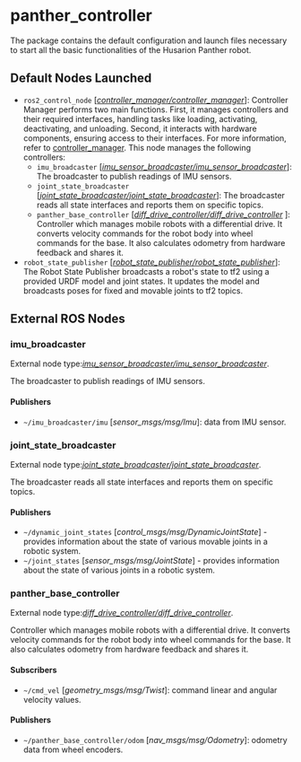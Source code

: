 [//]: # (ROS_API_PACKAGE_START)
[//]: # (ROS_API_PACKAGE_NAME_START)

# panther_controller

[//]: # (ROS_API_PACKAGE_NAME_END)
[//]: # (ROS_API_PACKAGE_DESCRIPTION_START)

The package contains the default configuration and launch files necessary to start all the basic functionalities of the Husarion Panther robot.

[//]: # (ROS_API_PACKAGE_DESCRIPTION_END)

## Default Nodes Launched

- `ros2_control_node` [*[controller_manager/controller_manager](https://github.com/ros-controls/ros2_control/blob/master/controller_manager)*]: Controller Manager performs two main functions. First, it manages controllers and their required interfaces, handling tasks like loading, activating, deactivating, and unloading. Second, it interacts with hardware components, ensuring access to their interfaces. For more information, refer to  [controller_manager](https://control.ros.org/master/doc/ros2_control/controller_manager/doc/userdoc.html). This node manages the following controllers:
  - `imu_broadcaster` [*[imu_sensor_broadcaster/imu_sensor_broadcaster](https://github.com/ros-controls/ros2_controllers/tree/master/imu_sensor_broadcaster)*]: The broadcaster to publish readings of IMU sensors.
  - `joint_state_broadcaster` [*[joint_state_broadcaster/joint_state_broadcaster](https://github.com/ros-controls/ros2_controllers/tree/master/joint_state_broadcaster)*]: The broadcaster reads all state interfaces and reports them on specific topics.
  - `panther_base_controller` [*[diff_drive_controller/diff_drive_controller](https://github.com/ros-controls/ros2_controllers/tree/master/diff_drive_controller)* ]: Controller which manages mobile robots with a differential drive. It converts velocity commands for the robot body into wheel commands for the base. It also calculates odometry from hardware feedback and shares it.
- `robot_state_publisher` [*[robot_state_publisher/robot_state_publisher](https://github.com/ros/robot_state_publisher)*]: The Robot State Publisher broadcasts a robot's state to tf2 using a provided URDF model and joint states. It updates the model and broadcasts poses for fixed and movable joints to tf2 topics.

[//]: # (ROS_API_PACKAGE_START)
[//]: # (ROS_API_PACKAGE_NAME_START)

## External ROS Nodes

[//]: # (ROS_API_PACKAGE_NAME_END)

[//]: # (ROS_API_NODE_START)

[//]: # (ROS_API_NODE_COMPATIBLE_1_0)
[//]: # (ROS_API_NODE_COMPATIBLE_1_2)

[//]: # (ROS_API_NODE_NAME_START)

### imu_broadcaster

[//]: # (ROS_API_NODE_NAME_END)

[//]: # (ROS_API_NODE_DESCRIPTION_START)

External node type:*[imu_sensor_broadcaster/imu_sensor_broadcaster](https://github.com/ros-controls/ros2_controllers/tree/master/imu_sensor_broadcaster)*.

The broadcaster to publish readings of IMU sensors.

[//]: # (ROS_API_NODE_DESCRIPTION_END)

#### Publishers

[//]: # (ROS_API_NODE_PUBLISHERS_START)

- `~/imu_broadcaster/imu` [*sensor_msgs/msg/Imu*]: data from IMU sensor.

[//]: # (ROS_API_NODE_PUBLISHERS_END)
[//]: # (ROS_API_NODE_END)

[//]: # (ROS_API_NODE_START)

[//]: # (ROS_API_NODE_COMPATIBLE_1_0)
[//]: # (ROS_API_NODE_COMPATIBLE_1_2)

[//]: # (ROS_API_NODE_NAME_START)

### joint_state_broadcaster

[//]: # (ROS_API_NODE_NAME_END)

[//]: # (ROS_API_NODE_DESCRIPTION_START)

External node type:*[joint_state_broadcaster/joint_state_broadcaster](https://github.com/ros-controls/ros2_controllers/tree/master/joint_state_broadcaster)*.

The broadcaster reads all state interfaces and reports them on specific topics.

[//]: # (ROS_API_NODE_DESCRIPTION_END)

#### Publishers

[//]: # (ROS_API_NODE_PUBLISHERS_START)

- `~/dynamic_joint_states` [*control_msgs/msg/DynamicJointState*] - provides information about the state of various movable joints in a robotic system.
- `~/joint_states` [*sensor_msgs/msg/JointState*] - provides information about the state of various joints in a robotic system.

[//]: # (ROS_API_NODE_PUBLISHERS_END)
[//]: # (ROS_API_NODE_END)

[//]: # (ROS_API_NODE_START)

[//]: # (ROS_API_NODE_COMPATIBLE_1_0)
[//]: # (ROS_API_NODE_COMPATIBLE_1_2)

[//]: # (ROS_API_NODE_NAME_START)

### panther_base_controller

[//]: # (ROS_API_NODE_NAME_END)

[//]: # (ROS_API_NODE_DESCRIPTION_START)

External node type:*[diff_drive_controller/diff_drive_controller](https://github.com/ros-controls/ros2_controllers/tree/master/diff_drive_controller)*.

Controller which manages mobile robots with a differential drive. It converts velocity commands for the robot body into wheel commands for the base. It also calculates odometry from hardware feedback and shares it.

[//]: # (ROS_API_NODE_DESCRIPTION_END)

#### Subscribers

[//]: # (ROS_API_NODE_SUBSCRIBERS_START)

- `~/cmd_vel` [*geometry_msgs/msg/Twist*]: command linear and angular velocity values.

[//]: # (ROS_API_NODE_SUBSCRIBERS_END)

#### Publishers

[//]: # (ROS_API_NODE_PUBLISHERS_START)

- `~/panther_base_controller/odom` [*nav_msgs/msg/Odometry*]: odometry data from wheel encoders.

[//]: # (ROS_API_NODE_PUBLISHERS_END)
[//]: # (ROS_API_NODE_END)

[//]: # (ROS_API_PACKAGE_END)

